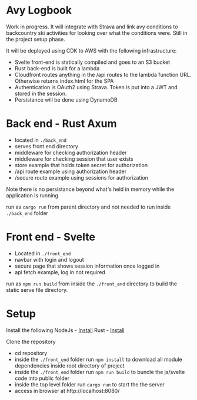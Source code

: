 # Avy Logbook

Work in progress. It will integrate with Strava and link avy conditions to backcountry ski activities for looking over what the conditions were.
Still in the project setup phase.

It will be deployed using CDK to AWS with the following infrastructure:
- Svelte front-end is statically compiled and goes to an S3 bucket
- Rust back-end is built for a lambda
- Cloudfront routes anything in the /api routes to the lambda function URL. Otherwise returns index.html for the SPA
- Authentication is OAuth2 using Strava. Token is put into a JWT and stored in the session.
- Persistance will be done using DynamoDB

# Back end - Rust Axum
- located in `./back_end`
- serves front end directory
- middleware for checking authorization header
- middleware for checking session that user exists
- store example that holds token secret for authorization
- /api route example using authorization header
- /secure route example using sessions for authorization

Note there is no persistance beyond what's held in memory while the application is running

run as `cargo run` from parent directory and not needed to run inside `./back_end` folder

# Front end - Svelte
- Located in `./front_end`
- navbar with login and logout
- secure page that shows session information once logged in
- api fetch example, log in not required

run as `npm run build` from inside the `./front_end` directory to build the static serve file directory.

# Setup

Install the following
NodeJs - [Install](https://nodejs.org/en/download/)
Rust  - [Install](https://www.rust-lang.org/tools/install)

Clone the repository
- cd repository
- inside the `./front_end` folder run `npm install` to download all module dependencies inside root directory of project
- inside the `./front_end` folder run `npm run build` to bundle the js/svelte code into public folder
- inside the top level folder run `cargo run` to start the the server
- access in browser at http://localhost:8080/
